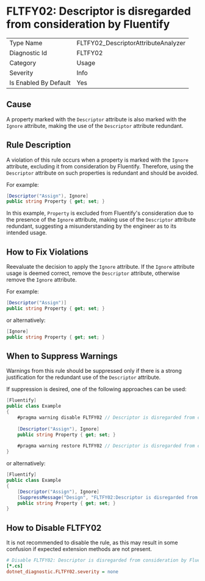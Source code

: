 # FLTFY02: Descriptor is disregarded from consideration by Fluentify

<table>
<tr>
  <td>Type Name</td>
  <td>FLTFY02_DescriptorAttributeAnalyzer</td>
</tr>
<tr>
  <td>Diagnostic Id</td>
  <td>FLTFY02</td>
</tr>
<tr>
  <td>Category</td>
  <td>Usage</td>
</tr>
<tr>
  <td>Severity</td>
  <td>Info</td>
</tr>
<tr>
  <td>Is Enabled By Default</td>
  <td>Yes</td>
</tr>
</table>

## Cause

A property marked with the `Descriptor` attribute is also marked with the `Ignore` attribute, making the use of the `Descriptor` attribute redundant.

## Rule Description

A violation of this rule occurs when a property is marked with the `Ignore` attribute,  excluding it from consideration by Fluentify. Therefore, using the `Descriptor` attribute on such properties is redundant and should be avoided.

For example:

```csharp
[Descriptor("Assign"), Ignore]
public string Property { get; set; }
```

In this example, `Property` is excluded from Fluentify's consideration due to the presence of the `Ignore` attribute, making use of the `Descriptor` attribute redundant, suggesting a misunderstanding by the engineer as to its intended usage.

## How to Fix Violations

Reevaluate the decision to apply the `Ignore` attribute. If the `Ignore` attribute usage is deemed correct, remove the `Descriptor` attribute, otherwise remove the `Ignore` attribute.

For example:

```csharp
[Descriptor("Assign")]
public string Property { get; set; }
```
or alternatively:

```csharp
[Ignore]
public string Property { get; set; }
```

## When to Suppress Warnings

Warnings from this rule should be suppressed only if there is a strong justification for the redundant use of the `Descriptor` attribute.

If suppression is desired, one of the following approaches can be used:

```csharp
[Fluentify]
public class Example
{
    #pragma warning disable FLTFY02 // Descriptor is disregarded from consideration by Fluentify
    
    [Descriptor("Assign"), Ignore]
    public string Property { get; set; }
    
    #pragma warning restore FLTFY02 // Descriptor is disregarded from consideration by Fluentify
}
```

or alternatively:

```csharp
[Fluentify]
public class Example
{
    [Descriptor("Assign"), Ignore]
    [SuppressMessage("Design", "FLTFY02:Descriptor is disregarded from consideration by Fluentify", Justification = "Explanation for suppression")]
    public string Property { get; set; }
}
```

## How to Disable FLTFY02

It is not recommended to disable the rule, as this may result in some confusion if expected extension methods are not present.

```ini
# Disable FLTFY02: Descriptor is disregarded from consideration by Fluentify
[*.cs]
dotnet_diagnostic.FLTFY02.severity = none
```